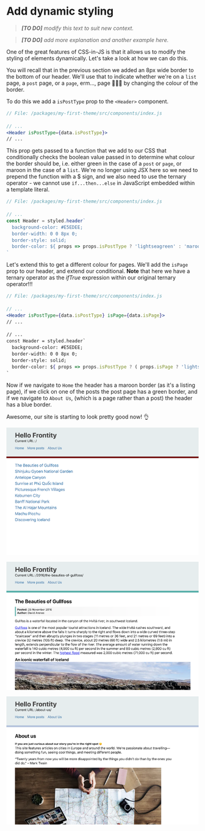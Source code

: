 # Add dynamic styling

> *__[TO DO]__ modify this text to suit new context.*

> *__[TO DO]__ add more explanation and another example here.*

One of the great features of CSS-in-JS is that it allows us to modify the styling of elements dynamically. Let's take a look at how we can do this.

You will recall that in the previous section we added an 8px wide border to the bottom of our header. We'll use that to indicate whether we're on a `list` page, a `post` page, or a `page`, erm..., page 🤷🏻‍♂️ by changing the colour of the border.

To do this we add a `isPostType` prop to the `<Header>` component.

```jsx
// File: /packages/my-first-theme/src/components/index.js

// ...
<Header isPostType={data.isPostType}>
// ...
```

This prop gets passed to a function that we add to our CSS that conditionally checks the boolean value passed in to determine what colour the border should be, i.e. either green in the case of a `post` or `page`, or maroon in the case of a `list`. We're no longer using JSX here so we need to prepend the function with a $ sign, and we also need to use the ternary operator - we cannot use `if...then...else` in JavaScript embedded within a template literal.

```jsx
// File: /packages/my-first-theme/src/components/index.js

// ...
const Header = styled.header`
  background-color: #E5EDEE;
  border-width: 0 0 8px 0;
  border-style: solid;
  border-color: ${ props => props.isPostType ? 'lightseagreen' : 'maroon'};
`
```

Let's extend this to get a different colour for pages. We'll add the `isPage` prop to our header, and extend our conditional. __Note__ that here we have a ternary operator as the _ifTrue_ expression within our original ternary operator!!!

```jsx
// File: /packages/my-first-theme/src/components/index.js

// ...
<Header isPostType={data.isPostType} isPage={data.isPage}>
// ...

// ...
const Header = styled.header`
  background-color: #E5EDEE;
  border-width: 0 0 8px 0;
  border-style: solid;
  border-color: ${ props => props.isPostType ? ( props.isPage ? 'lightsteelblue' : 'lightseagreen' ) : 'maroon'};
`
```

Now if we navigate to `Home` the header has a maroon border (as it's a listing page), if we click on one of the posts the post page has a green border, and if we navigate to `About Us`, (which is a page rather than a post) the header has a blue border.

Awesome, our site is starting to look pretty good now! 👌

<p>
  <img alt="Frontity in the browser - listing" src="../assets/part4img1.png">
</p>

<p>
  <img alt="Frontity in the browser - post" src="../assets/part4img3.png">
</p>

<p>
  <img alt="Frontity in the browser - page" src="../assets/part4img4.png">
</p>